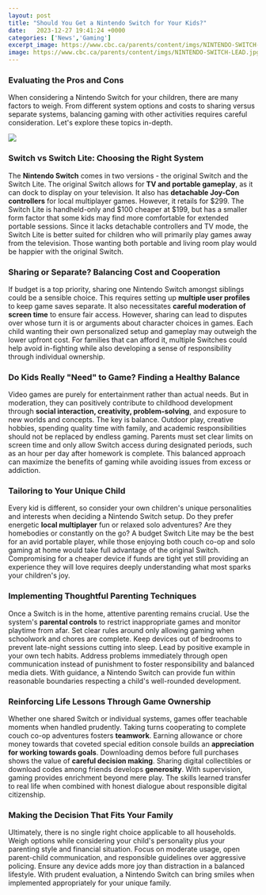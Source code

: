 ```yaml
---
layout: post
title: "Should You Get a Nintendo Switch for Your Kids?"
date:   2023-12-27 19:41:24 +0000
categories: ['News','Gaming']
excerpt_image: https://www.cbc.ca/parents/content/imgs/NINTENDO-SWITCH-LEAD.jpg
image: https://www.cbc.ca/parents/content/imgs/NINTENDO-SWITCH-LEAD.jpg
---
```


###  Evaluating the Pros and Cons
When considering a Nintendo Switch for your children, there are many factors to weigh. From different system options and costs to sharing versus separate systems, balancing gaming with other activities requires careful consideration. Let's explore these topics in-depth.

![](https://www.cbc.ca/parents/content/imgs/NINTENDO-SWITCH-LEAD.jpg)
###  Switch vs Switch Lite: Choosing the Right System
The **Nintendo Switch** comes in two versions - the original Switch and the Switch Lite. The original Switch allows for **TV and portable gameplay**, as it can dock to display on your television. It also has **detachable Joy-Con controllers** for local multiplayer games. However, it retails for $299. 
The Switch Lite is handheld-only and $100 cheaper at $199, but has a smaller form factor that some kids may find more comfortable for extended portable sessions. Since it lacks detachable controllers and TV mode, the Switch Lite is better suited for children who will primarily play games away from the television. Those wanting both portable and living room play would be happier with the original Switch.
###  Sharing or Separate? Balancing Cost and Cooperation 
If budget is a top priority, sharing one Nintendo Switch amongst siblings could be a sensible choice. This requires setting up **multiple user profiles** to keep game saves separate. It also necessitates **careful moderation of screen time** to ensure fair access. 
However, sharing can lead to disputes over whose turn it is or arguments about character choices in games. Each child wanting their own personalized setup and gameplay may outweigh the lower upfront cost. For families that can afford it, multiple Switches could help avoid in-fighting while also developing a sense of responsibility through individual ownership.
###  Do Kids Really "Need" to Game? Finding a Healthy Balance
Video games are purely for entertainment rather than actual needs. But in moderation, they can positively contribute to childhood development through **social interaction, creativity, problem-solving**, and exposure to new worlds and concepts. 
The key is balance. Outdoor play, creative hobbies, spending quality time with family, and academic responsibilities should not be replaced by endless gaming. Parents must set clear limits on screen time and only allow Switch access during designated periods, such as an hour per day after homework is complete. This balanced approach can maximize the benefits of gaming while avoiding issues from excess or addiction.
###  Tailoring to Your Unique Child 
Every kid is different, so consider your own children's unique personalities and interests when deciding a Nintendo Switch setup. Do they prefer energetic **local multiplayer** fun or relaxed solo adventures? Are they homebodies or constantly on the go? 
A budget Switch Lite may be the best for an avid portable player, while those enjoying both couch co-op and solo gaming at home would take full advantage of the original Switch. Compromising for a cheaper device if funds are tight yet still providing an experience they will love requires deeply understanding what most sparks your children's joy.
###  Implementing Thoughtful Parenting Techniques
Once a Switch is in the home, attentive parenting remains crucial. Use the system's **parental controls** to restrict inappropriate games and monitor playtime from afar. Set clear rules around only allowing gaming when schoolwork and chores are complete. 
Keep devices out of bedrooms to prevent late-night sessions cutting into sleep. Lead by positive example in your own tech habits. Address problems immediately through open communication instead of punishment to foster responsibility and balanced media diets. With guidance, a Nintendo Switch can provide fun within reasonable boundaries respecting a child's well-rounded development.
###  Reinforcing Life Lessons Through Game Ownership 
Whether one shared Switch or individual systems, games offer teachable moments when handled prudently. Taking turns cooperating to complete couch co-op adventures fosters **teamwork**. Earning allowance or chore money towards that coveted special edition console builds an **appreciation for working towards goals**.
Downloading demos before full purchases shows the value of **careful decision making**. Sharing digital collectibles or download codes among friends develops **generosity**. With supervision, gaming provides enrichment beyond mere play. The skills learned transfer to real life when combined with honest dialogue about responsible digital citizenship.
###  Making the Decision That Fits Your Family 
Ultimately, there is no single right choice applicable to all households. Weigh options while considering your child's personality plus your parenting style and financial situation. Focus on moderate usage, open parent-child communication, and responsible guidelines over aggressive policing. Ensure any device adds more joy than distraction in a balanced lifestyle. With prudent evaluation, a Nintendo Switch can bring smiles when implemented appropriately for your unique family.